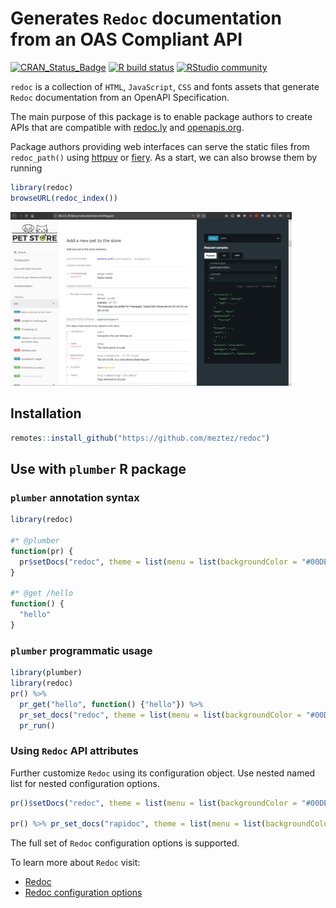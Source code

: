 Generates `Redoc` documentation from an OAS Compliant API
================

<!-- badges: start -->

[![CRAN\_Status\_Badge](https://www.r-pkg.org/badges/version/redoc)](https://cran.r-project.org/package=redoc)
[![R build
status](https://github.com/meztez/redoc/workflows/R-CMD-check/badge.svg)](https://github.com/meztez/redoc/actions)
[![RStudio
community](https://img.shields.io/badge/community-plumber-blue?style=social&logo=rstudio&logoColor=75AADB)](https://community.rstudio.com/tag/plumber)
<!-- badges: end -->

`redoc` is a collection of `HTML`, `JavaScript`, `CSS` and fonts assets
that generate `Redoc` documentation from an OpenAPI Specification.

The main purpose of this package is to enable package authors to create
APIs that are compatible with [redoc.ly](https://redocly.com/redoc/) and
[openapis.org](https://www.openapis.org/).

Package authors providing web interfaces can serve the static files from
`redoc_path()` using [httpuv](https://github.com/rstudio/httpuv) or
[fiery](https://github.com/thomasp85/fiery). As a start, we can also
browse them by running

``` r
library(redoc)
browseURL(redoc_index())
```

<img src="tools/readme/browse_redoc.png" width=450 />

## Installation

``` r
remotes::install_github("https://github.com/meztez/redoc")
```

## Use with `plumber` R package

### `plumber` annotation syntax

``` r
library(redoc)

#* @plumber
function(pr) {
  pr$setDocs("redoc", theme = list(menu = list(backgroundColor = "#00DE9C")))
}

#* @get /hello
function() {
  "hello"
}
```

### `plumber` programmatic usage

``` r
library(plumber)
library(redoc)
pr() %>%
  pr_get("hello", function() {"hello"}) %>%
  pr_set_docs("redoc", theme = list(menu = list(backgroundColor = "#00DE9C"))) %>%
  pr_run()
```

### Using `Redoc` API attributes

Further customize `Redoc` using its configuration object. Use nested
named list for nested configuration options.

``` r
pr()$setDocs("redoc", theme = list(menu = list(backgroundColor = "#00DE9C")), disableSearch = TRUE)

pr() %>% pr_set_docs("rapidoc", theme = list(menu = list(backgroundColor = "#00DE9C")), disableSearch = TRUE)
```

The full set of `Redoc` configuration options is supported.

To learn more about `Redoc` visit:

-   [Redoc](https://redocly.com/redoc/)
-   [Redoc configuration
    options](https://github.com/Redocly/redoc#redoc-options-object)
